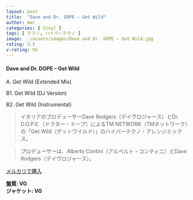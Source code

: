 ```yaml
---
layout: post
title:  "Dave and Dr. DOPE – Get Wild"
author: mmr
categories: [ Vinyl ]
tags: [ テクノ, ハイパーテクノ ]
image: ../assets/images/Dave and Dr. DOPE – Get Wild.jpg
rating: 3.5
v-rating: VG
---
```


#### Dave and Dr. DOPE – Get Wild

A. Get Wild (Extended Mix)

B1. Get Wild (DJ Version)

B2. Get Wild (Instrumental)

> イタリアのプロデューサーDave Rodgers（デイヴロジャース）とDr. D.O.P.E.（ドクター・ドープ）によるTM NETWORK（TMネットワーク）の「Get Wild（ゲットワイルド）」のハイパーテクノ・アレンジミックス。

> プロデューサーは、Alberto Contini（アルベルト・コンティニ）とDave Rodgers（デイヴロジャース）。

[メルカリで購入](https://jp.mercari.com/item/m98858239692)

<div class="mt-4 mb-4 d-flex align-items-center">
<strong class="mr-1">盤質: VG</strong>
</div>
<div class="mt-4 mb-4 d-flex align-items-center">
<strong class="mr-1">ジャケット: VG</strong>
</div>
